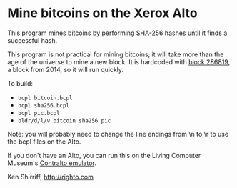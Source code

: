 # Mine bitcoins on the Xerox Alto

This program mines bitcoins by performing SHA-256 hashes until it finds a successful hash.

This program is not practical for mining bitcoins; it will take more than the age of the universe to mine a new block.
It is hardcoded with [block 286819](https://blockchain.info/block/0000000000000000e067a478024addfecdc93628978aa52d91fabd4292982a50), a block from 2014, so it will run quickly.

To build:
* `bcpl bitcoin.bcpl`
* `bcpl sha256.bcpl`
* `bcpl pic.bcpl`
* `bldr/d/l/v bitcoin sha256 pic`

Note: you will probably need to change the line endings from \n to \r to use the bcpl files on the Alto.

If you don't have an Alto, you can run this on the Living Computer Museum's [Contralto emulator](https://github.com/livingcomputermuseum/ContrAlto).

Ken Shirriff, http://righto.com
